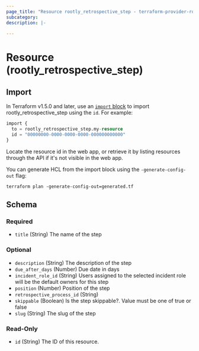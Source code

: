 ```yaml
---
page_title: "Resource rootly_retrospective_step - terraform-provider-rootly"
subcategory:
description: |-
    
---
```


# Resource (rootly_retrospective_step)





## Import

In Terraform v1.5.0 and later, use an [`import` block](https://developer.hashicorp.com/terraform/language/import) to import rootly_retrospective_step using the `id`. For example:

```terraform
import {
  to = rootly_retrospective_step.my-resource
  id = "00000000-0000-0000-0000-000000000000"
}
```

Locate the resource id in the web app, or retrieve it by listing resources through the API if it's not visible in the web app.

You can generate HCL from the import block using the `-generate-config-out` flag:

```console
terraform plan -generate-config-out=generated.tf
```

<!-- schema generated by tfplugindocs -->
## Schema

### Required

- `title` (String) The name of the step

### Optional

- `description` (String) The description of the step
- `due_after_days` (Number) Due date in days
- `incident_role_id` (String) Users assigned to the selected incident role will be the default owners for this step
- `position` (Number) Position of the step
- `retrospective_process_id` (String)
- `skippable` (Boolean) Is the step skippable?. Value must be one of true or false
- `slug` (String) The slug of the step

### Read-Only

- `id` (String) The ID of this resource.
